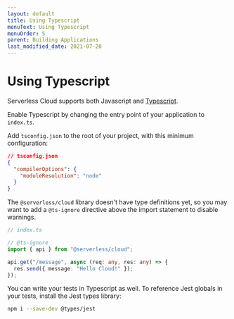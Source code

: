 ```yaml
---
layout: default
title: Using Typescript
menuText: Using Typescript
menuOrder: 5
parent: Building Applications
last_modified_date: 2021-07-20
---
```


# Using Typescript

Serverless Cloud supports both Javascript and [Typescript](https://www.typescriptlang.org/).

Enable Typescript by changing the entry point of your application to `index.ts`.

Add `tsconfig.json` to the root of your project, with this minimum configuration:

```json
// tsconfig.json
{
  "compilerOptions": {
    "moduleResolution": "node"
  }
}
```

The `@serverless/cloud` library doesn't have type definitions yet, so you may want to add a `@ts-ignore` directive above the import statement to disable warnings.

```typescript
// index.ts

// @ts-ignore
import { api } from "@serverless/cloud";

api.get("/message", async (req: any, res: any) => {
  res.send({ message: "Hello Cloud!" });
});
```

You can write your tests in Typescript as well. To reference Jest globals in your tests, install the Jest types library:

```bash
npm i --save-dev @types/jest
```
